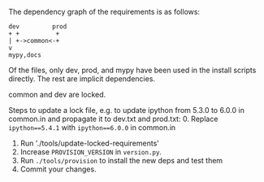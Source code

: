 The dependency graph of the requirements is as follows:

```
dev         prod
+ +          +
| +->common<-+
v
mypy,docs
```

Of the files, only dev, prod, and mypy have been used in the install
scripts directly. The rest are implicit dependencies.

common and dev are locked.

Steps to update a lock file, e.g. to update ipython from 5.3.0 to 6.0.0 in
common.in and propagate it to dev.txt and prod.txt:
0. Replace `ipython==5.4.1` with `ipython==6.0.0` in common.in
1. Run './tools/update-locked-requirements'
2. Increase `PROVISION_VERSION` in `version.py`.
3. Run `./tools/provision` to install the new deps and test them
4. Commit your changes.
